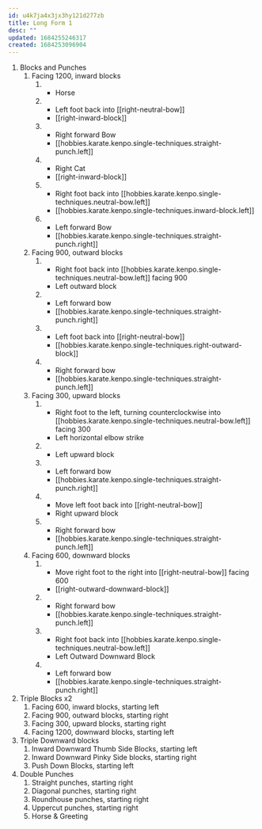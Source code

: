 ```yaml
---
id: u4k7ja4x3jx3hy121d277zb
title: Long Form 1
desc: ""
updated: 1684255246317
created: 1684253096904
---
```


1. Blocks and Punches
   1. Facing 1200, inward blocks
      1. - Horse
      2. - Left foot back into [[right-neutral-bow]]
         - [[right-inward-block]]
      3. - Right forward Bow
         - [[hobbies.karate.kenpo.single-techniques.straight-punch.left]]
      4. - Right Cat
         - [[right-inward-block]]
      5. - Right foot back into [[hobbies.karate.kenpo.single-techniques.neutral-bow.left]]
         - [[hobbies.karate.kenpo.single-techniques.inward-block.left]]
      6. - Left forward Bow
         - [[hobbies.karate.kenpo.single-techniques.straight-punch.right]]
   1. Facing 900, outward blocks
      1. - Right foot back into [[hobbies.karate.kenpo.single-techniques.neutral-bow.left]] facing 900
         - Left outward block
      2. - Left forward bow
         - [[hobbies.karate.kenpo.single-techniques.straight-punch.right]]
      3. - Left foot back into [[right-neutral-bow]]
         - [[hobbies.karate.kenpo.single-techniques.right-outward-block]]
      4. - Right forward bow
         - [[hobbies.karate.kenpo.single-techniques.straight-punch.left]]
   1. Facing 300, upward blocks
      1. - Right foot to the left, turning counterclockwise into [[hobbies.karate.kenpo.single-techniques.neutral-bow.left]] facing 300
         - Left horizontal elbow strike
      2. - Left upward block
      3. - Left forward bow
         - [[hobbies.karate.kenpo.single-techniques.straight-punch.right]]
      4. - Move left foot back into [[right-neutral-bow]]
         - Right upward block
      5. - Right forward bow
         - [[hobbies.karate.kenpo.single-techniques.straight-punch.left]]
   1. Facing 600, downward blocks
      1. - Move right foot to the right into [[right-neutral-bow]] facing 600
         - [[right-outward-downward-block]]
      2. - Right forward bow
         - [[hobbies.karate.kenpo.single-techniques.straight-punch.left]]
      3. - Right foot back into [[hobbies.karate.kenpo.single-techniques.neutral-bow.left]]
         - Left Outward Downward Block
      4. - Left forward bow
         - [[hobbies.karate.kenpo.single-techniques.straight-punch.right]]
2. Triple Blocks x2
   1. Facing 600, inward blocks, starting left
   2. Facing 900, outward blocks, starting right
   3. Facing 300, upward blocks, starting right
   4. Facing 1200, downward blocks, starting left
3. Triple Downward blocks
   1. Inward Downward Thumb Side Blocks, starting left
   2. Inward Downward Pinky Side blocks, starting right
   3. Push Down Blocks, starting left
4. Double Punches
   1. Straight punches, starting right
   2. Diagonal punches, starting right
   3. Roundhouse punches, starting right
   4. Uppercut punches, starting right
   5. Horse & Greeting

